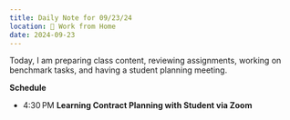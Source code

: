 ```yaml
---
title: Daily Note for 09/23/24
location: 🏡 Work from Home
date: 2024-09-23
---
```

Today, I am preparing class content, reviewing assignments, working on benchmark tasks, and having a student planning meeting.

**Schedule**

- 4:30 PM **Learning Contract Planning with Student via Zoom**
